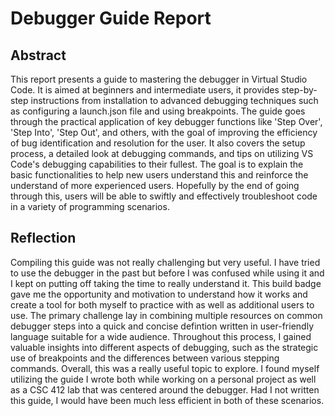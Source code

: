 # Debugger Guide Report

## Abstract

This report presents a guide to mastering the debugger in Virtual Studio Code.
It is aimed at beginners and intermediate users, it provides step-by-step instructions from installation to advanced debugging techniques such as configuring a launch.json file and using breakpoints.
The guide goes through the practical application of key debugger functions like 'Step Over', 'Step Into', 'Step Out', and others, with the goal of improving the efficiency of bug identification and resolution for the user. 
It also covers the setup process, a detailed look at debugging commands, and tips on utilizing VS Code's debugging capabilities to their fullest. 
The goal is to explain the basic functionalities to help new users understand this and reinforce the understand of more experienced users.
Hopefully by the end of going through this, users will be able to swiftly and effectively troubleshoot code in a variety of programming scenarios.

## Reflection

Compiling this guide was not really challenging but very useful. 
I have tried to use the debugger in the past but before I was confused while using it and I kept on putting off taking the time to really understand it. 
This build badge gave me the opportunity and motivation to understand how it works and create a tool for both myself to practice with as well as additional users to use. 
The primary challenge lay in combining multiple resources on common debugger steps into a quick and concise defintion written in user-friendly language suitable for a wide audience.
Throughout this process, I gained valuable insights into different aspects of debugging, such as the strategic use of breakpoints and the differences between various stepping commands. 
Overall, this was a really useful topic to explore. 
I found myself utilizing the guide I wrote both while working on a personal project as well as a CSC 412 lab that was centered around the debugger. 
Had I not written this guide, I would have been much less efficient in both of these scenarios.

